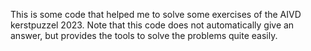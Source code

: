 This is some code that helped me to solve some exercises of the AIVD kerstpuzzel 2023. Note that this code does not automatically give an answer, but provides the tools to solve the problems quite easily.
